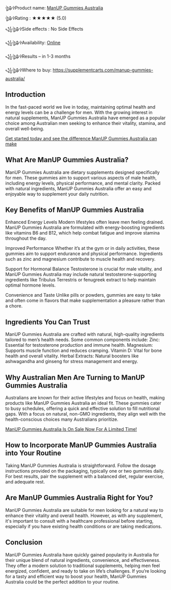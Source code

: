 [](https://online.fliphtml5.com/ngaak/ocyn/files/large/c02072891039f11a992faa7bb04802be.webp?1726727366&1726727366)

ঔৣ☬✞Product name: [ManUP Gummies Australia](https://supplementcarts.com/manup-gummies-australia/)

ঔৣ☬✞Rating : ★★★★★ (5.0)

꧁ঔৣ☬✞Side effects : No Side Effects

꧁ঔৣ☬✞Availability: [Online](https://supplementcarts.com/manup-gummies-australia/)

꧁ঔৣ☬✞Results – in 1-3 months

꧁ঔৣ☬✞Where to buy: https://supplementcarts.com/manup-gummies-australia/


## Introduction

In the fast-paced world we live in today, maintaining optimal health and energy levels can be a challenge for men. With the growing interest in natural supplements, ManUP Gummies Australia have emerged as a popular choice among Australian men seeking to enhance their vitality, stamina, and overall well-being.


[Get started today and see the difference ManUP Gummies Australia can make](https://supplementcarts.com/manup-gummies-australia/)


## What Are ManUP Gummies Australia?

ManUP Gummies Australia are dietary supplements designed specifically for men. These gummies aim to support various aspects of male health, including energy levels, physical performance, and mental clarity. Packed with natural ingredients, ManUP Gummies Australia offer an easy and enjoyable way to supplement your daily nutrition.

## Key Benefits of ManUP Gummies Australia

Enhanced Energy Levels
Modern lifestyles often leave men feeling drained. ManUP Gummies Australia are formulated with energy-boosting ingredients like vitamins B6 and B12, which help combat fatigue and improve stamina throughout the day.

Improved Performance
Whether it’s at the gym or in daily activities, these gummies aim to support endurance and physical performance. Ingredients such as zinc and magnesium contribute to muscle health and recovery.

Support for Hormonal Balance
Testosterone is crucial for male vitality, and ManUP Gummies Australia may include natural testosterone-supporting ingredients like Tribulus Terrestris or fenugreek extract to help maintain optimal hormone levels.

Convenience and Taste
Unlike pills or powders, gummies are easy to take and often come in flavors that make supplementation a pleasure rather than a chore.

## Ingredients You Can Trust

ManUP Gummies Australia are crafted with natural, high-quality ingredients tailored to men’s health needs. Some common components include:
Zinc: Essential for testosterone production and immune health.
Magnesium: Supports muscle function and reduces cramping.
Vitamin D: Vital for bone health and overall vitality.
Herbal Extracts: Natural boosters like ashwagandha and ginseng for stress management and energy.

## Why Australian Men Are Turning to ManUP Gummies Australia

Australians are known for their active lifestyles and focus on health, making products like ManUP Gummies Australia an ideal fit. These gummies cater to busy schedules, offering a quick and effective solution to fill nutritional gaps. With a focus on natural, non-GMO ingredients, they align well with the health-conscious choices many Australians prioritize.

[ManUP Gummies Australia Is On Sale Now For A Limited Time!](https://supplementcarts.com/manup-gummies-australia/)


## How to Incorporate ManUP Gummies Australia into Your Routine

Taking ManUP Gummies Australia is straightforward. Follow the dosage instructions provided on the packaging, typically one or two gummies daily. For best results, pair the supplement with a balanced diet, regular exercise, and adequate rest.

## Are ManUP Gummies Australia Right for You?

ManUP Gummies Australia are suitable for men looking for a natural way to enhance their vitality and overall health. However, as with any supplement, it's important to consult with a healthcare professional before starting, especially if you have existing health conditions or are taking medications.

## Conclusion

ManUP Gummies Australia have quickly gained popularity in Australia for their unique blend of natural ingredients, convenience, and effectiveness. They offer a modern solution to traditional supplements, helping men feel energized, confident, and ready to take on life’s challenges. If you’re looking for a tasty and efficient way to boost your health, ManUP Gummies Australia could be the perfect addition to your routine.
